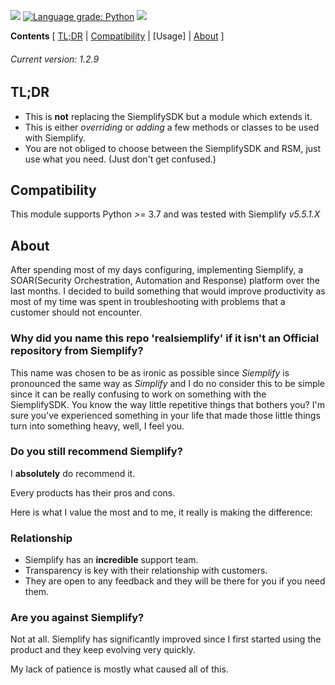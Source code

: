 ![](https://github.com/antoinethebuilder/realsiemplify/workflows/Publish%20Package/badge.svg) [![Language grade: Python](https://img.shields.io/lgtm/grade/python/g/antoinethebuilder/realsiemplify.svg?logo=lgtm&logoWidth=20)](https://lgtm.com/projects/g/antoinethebuilder/realsiemplify/context:python) ![](https://img.shields.io/github/license/antoinethebuilder/realsiemplify)

**Contents** [ [TL;DR] | [Compatibility] | [Usage] | [About] ]

###### Current version: 1.2.9

## TL;DR
[TL;DR]: #tldr
- This is **not** replacing the SiemplifySDK but a module which extends it.
- This is either _overriding_ or _adding_ a few methods or classes to be used with Siemplify.
- You are not obliged to choose between the SiemplifySDK and RSM, just use what you need. (Just don't get confused.)

## Compatibility
[Compatibility]: #compatibility
This module supports Python _>=_ 3.7 and was tested with Siemplify _v5.5.1.X_

## About
[About]: #about
After spending most of my days configuring, implementing Siemplify, a SOAR(Security Orchestration, Automation and Response) platform over the last months.
I decided to build something that would improve productivity as most of my time was spent in troubleshooting with problems that a customer should not encounter.

### Why did you name this repo 'realsiemplify' if it isn't an Official repository from Siemplify?
This name was chosen to be as ironic as possible since _Siemplify_ is pronounced the same way as _Simplify_ and I do no consider this to be simple since it can be really confusing to work on something with the SiemplifySDK.
You know the way little repetitive things that bothers you? I'm sure you've experienced something in your life that made those little things turn into something heavy, well, I feel you.

### Do you still recommend Siemplify?
I **absolutely** do recommend it.

Every products has their pros and cons.

Here is what I value the most and to me, it really is making the difference:
### Relationship
- Siemplify has an **incredible** support team.
- Transparency is key with their relationship with customers.
- They are open to any feedback and they will be there for you if you need them.

### Are you against Siemplify?
Not at all. Siemplify has significantly improved since I first started using the product and they keep evolving very quickly.

My lack of patience is mostly what caused all of this.

